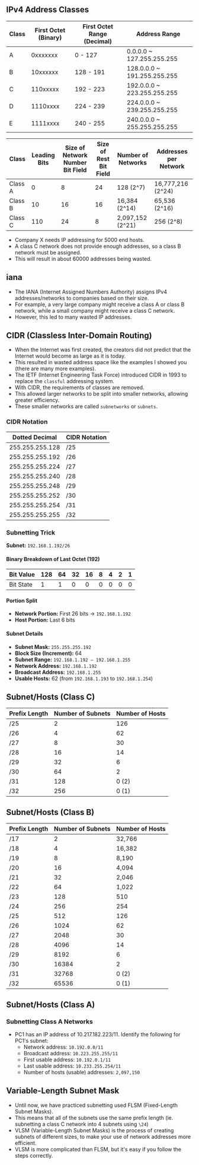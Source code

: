 ## IPv4 Address Classes
| Class | First Octet (Binary) | First Octet Range (Decimal) | Address Range               |
|-------|----------------------|-----------------------------|-----------------------------|
| A     | 0xxxxxxx             | 0 - 127                     | 0.0.0.0 ~ 127.255.255.255   |
| B     | 10xxxxxx             | 128 - 191                   | 128.0.0.0 ~ 191.255.255.255 |
| C     | 110xxxxx             | 192 - 223                   | 192.0.0.0 ~ 223.255.255.255 |
| D     | 1110xxxx             | 224 - 239                   | 224.0.0.0 ~ 239.255.255.255 |
| E     | 1111xxxx             | 240 - 255                   | 240.0.0.0 ~ 255.255.255.255 |

| Class   | Leading Bits | Size of Network Number Bit Field | Size of Rest Bit Field | Number of Networks | Addresses per Network |
|---------|--------------|----------------------------------|------------------------|--------------------|-----------------------|
| Class A | 0            | 8                                | 24                     | 128 (2^7)          | 16,777,216 (2^24)     |
| Class B | 10           | 16                               | 16                     | 16,384 (2^14)      | 65,536 (2^16)         |
| Class C | 110          | 24                               | 8                      | 2,097,152 (2^21)   | 256 (2^8)             |


- Company X needs IP addressing for 5000 end hosts.
- A class C network does not provide enough addresses, so a class B network must be assigned.
- This will result in about 60000 addresses being wasted.

## iana
- The IANA (Internet Assigned Numbers Authority) assigns IPv4 addresses/networks to companies based on their size.
- For example, a very large company might receive a class A or class B network, while a small company might receive a class C network.
- However, this led to many wasted IP addresses.

## CIDR (Classless Inter-Domain Routing)
- When the Internet was first created, the creators did not predict that the Internet would become as large as it is today.
- This resulted in wasted address space like the examples I showed you (there are many more examples).
- The IETF (Internet Engineering Task Force) introduced CIDR in 1993 to replace the `classful` addressing system.
- With CIDR, the requirements of classes are removed.
- This allowed larger networks to be split into smaller networks, allowing greater efficiency.
- These smaller networks are called `subnetworks` or `subnets`.

### CIDR Notation
| Dotted Decimal     | CIDR Notation |
|--------------------|---------------|
| 255.255.255.128    | /25           |
| 255.255.255.192    | /26           |
| 255.255.255.224    | /27           |
| 255.255.255.240    | /28           |
| 255.255.255.248    | /29           |
| 255.255.255.252    | /30           |
| 255.255.255.254    | /31           |
| 255.255.255.255    | /32           |

### Subnetting Trick
**Subnet:** `192.168.1.192/26`

#### Binary Breakdown of Last Octet (192)
| Bit Value | 128 | 64 | 32 | 16 | 8 | 4 | 2 | 1 |
|-----------|-----|----|----|----|---|---|---|---|
| Bit State |  1  |  1 |  0 |  0 | 0 | 0 | 0 | 0 |

#### Portion Split
- **Network Portion:** First 26 bits → `192.168.1.192`  
- **Host Portion:** Last 6 bits  

#### Subnet Details
- **Subnet Mask:** `255.255.255.192`  
- **Block Size (Increment):** 64  
- **Subnet Range:** `192.168.1.192 – 192.168.1.255`  
- **Network Address:** `192.168.1.192`  
- **Broadcast Address:** `192.168.1.255`  
- **Usable Hosts:** 62 (from `192.168.1.193` to `192.168.1.254`)

## Subnet/Hosts (Class C)
| Prefix Length | Number of Subnets | Number of Hosts |
|---------------|-------------------|-----------------|
| /25           | 2                 | 126             |
| /26           | 4                 | 62              |
| /27           | 8                 | 30              |
| /28           | 16                | 14              |
| /29           | 32                | 6               |
| /30           | 64                | 2               |
| /31           | 128               | 0 (2)           |
| /32           | 256               | 0 (1)           |

## Subnet/Hosts (Class B)
| Prefix Length | Number of Subnets | Number of Hosts |
|---------------|-------------------|-----------------|
| /17           | 2                 | 32,766          |
| /18           | 4                 | 16,382          |
| /19           | 8                 | 8,190           |
| /20           | 16                | 4,094           |
| /21           | 32                | 2,046           |
| /22           | 64                | 1,022           |
| /23           | 128               | 510             |
| /24           | 256               | 254             |
| /25           | 512               | 126             |
| /26           | 1024              | 62              |
| /27           | 2048              | 30              |
| /28           | 4096              | 14              |
| /29           | 8192              | 6               |
| /30           | 16384             | 2               |
| /31           | 32768             | 0 (2)           |
| /32           | 65536             | 0 (1)           |

## Subnet/Hosts (Class A)

### Subnetting Class A Networks
- PC1 has an IP address of 10.217.182.223/11. Identify the following for PC1's subnet:
    - Network address: `10.192.0.0/11`
    - Broadcast address: `10.223.255.255/11`
    - First usable address: `10.192.0.1/11`
    - Last usable address: `10.233.255.254/11`
    - Number of hosts (usable) addresses: `2,097,150` 

## Variable-Length Subnet Mask
- Until now, we have practiced subnetting used FLSM (Fixed-Length Subnet Masks).
- This means that all of the subnets use the same prefix length (ie. subnetting a class C network into 4 subnets using `\24`)
- VLSM (Variable-Length Subnet Masks) is the process of creating subnets of different sizes, to make your use of network addresses more efficient.
- VLSM is more complicated than FLSM, but it's easy if you follow the steps correctly.